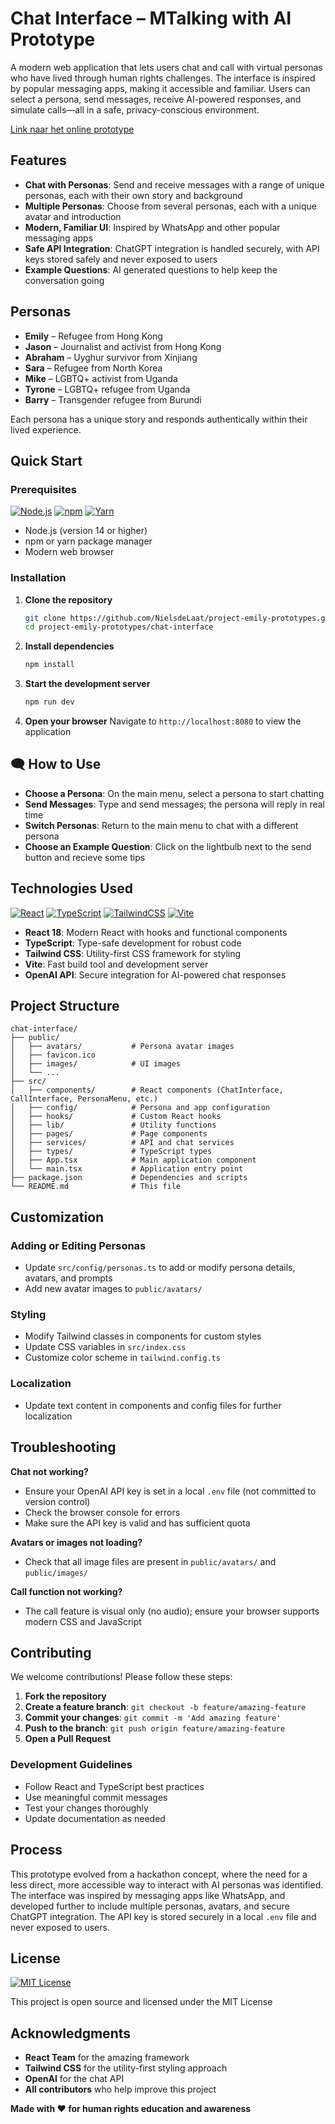 # Chat Interface – MTalking with AI Prototype

A modern web application that lets users chat and call with virtual personas who have lived through human rights challenges. The interface is inspired by popular messaging apps, making it accessible and familiar. Users can select a persona, send messages, receive AI-powered responses, and simulate calls—all in a safe, privacy-conscious environment.

[Link naar het online prototype](https://project-emily-chat-interface.vercel.app/)

## Features

- **Chat with Personas**: Send and receive messages with a range of unique personas, each with their own story and background
- **Multiple Personas**: Choose from several personas, each with a unique avatar and introduction
- **Modern, Familiar UI**: Inspired by WhatsApp and other popular messaging apps
- **Safe API Integration**: ChatGPT integration is handled securely, with API keys stored safely and never exposed to users
- **Example Questions**: AI generated questions to help keep the conversation going

## Personas

- **Emily** – Refugee from Hong Kong
- **Jason** – Journalist and activist from Hong Kong
- **Abraham** – Uyghur survivor from Xinjiang
- **Sara** – Refugee from North Korea
- **Mike** – LGBTQ+ activist from Uganda
- **Tyrone** – LGBTQ+ refugee from Uganda
- **Barry** – Transgender refugee from Burundi

Each persona has a unique story and responds authentically within their lived experience.

## Quick Start

### Prerequisites

[![Node.js](https://img.shields.io/badge/Node.js-6DA55F?logo=node.js&logoColor=white)](#)
[![npm](https://img.shields.io/badge/npm-CB3837?logo=npm&logoColor=fff)](#) [![Yarn](https://img.shields.io/badge/Yarn-2C8EBB?logo=yarn&logoColor=fff)](#)

- Node.js (version 14 or higher)
- npm or yarn package manager
- Modern web browser

### Installation

1. **Clone the repository**

   ```bash
   git clone https://github.com/NielsdeLaat/project-emily-prototypes.git
   cd project-emily-prototypes/chat-interface
   ```

2. **Install dependencies**

   ```bash
   npm install
   ```

3. **Start the development server**

   ```bash
   npm run dev
   ```

4. **Open your browser**
   Navigate to `http://localhost:8080` to view the application

## 🗨️ How to Use

- **Choose a Persona**: On the main menu, select a persona to start chatting
- **Send Messages**: Type and send messages; the persona will reply in real time
- **Switch Personas**: Return to the main menu to chat with a different persona
- **Choose an Example Question**: Click on the lightbulb next to the send button and recieve some tips

## Technologies Used

[![React](https://img.shields.io/badge/React-%2320232a.svg?logo=react&logoColor=%2361DAFB)](#)
[![TypeScript](https://img.shields.io/badge/TypeScript-3178C6?logo=typescript&logoColor=white)](#)
[![TailwindCSS](https://img.shields.io/badge/Tailwind%20CSS-%2338B2AC.svg?logo=tailwind-css&logoColor=white)](#)
[![Vite](https://img.shields.io/badge/Vite-646CFF?logo=vite&logoColor=fff)](#)

- **React 18**: Modern React with hooks and functional components
- **TypeScript**: Type-safe development for robust code
- **Tailwind CSS**: Utility-first CSS framework for styling
- **Vite**: Fast build tool and development server
- **OpenAI API**: Secure integration for AI-powered chat responses

## Project Structure

```
chat-interface/
├── public/
│   ├── avatars/           # Persona avatar images
│   ├── favicon.ico
│   ├── images/            # UI images
│   └── ...
├── src/
│   ├── components/        # React components (ChatInterface, CallInterface, PersonaMenu, etc.)
│   ├── config/            # Persona and app configuration
│   ├── hooks/             # Custom React hooks
│   ├── lib/               # Utility functions
│   ├── pages/             # Page components
│   ├── services/          # API and chat services
│   ├── types/             # TypeScript types
│   ├── App.tsx            # Main application component
│   └── main.tsx           # Application entry point
├── package.json           # Dependencies and scripts
└── README.md              # This file
```

## Customization

### Adding or Editing Personas

- Update `src/config/personas.ts` to add or modify persona details, avatars, and prompts
- Add new avatar images to `public/avatars/`

### Styling

- Modify Tailwind classes in components for custom styles
- Update CSS variables in `src/index.css`
- Customize color scheme in `tailwind.config.ts`

### Localization

- Update text content in components and config files for further localization

## Troubleshooting

**Chat not working?**

- Ensure your OpenAI API key is set in a local `.env` file (not committed to version control)
- Check the browser console for errors
- Make sure the API key is valid and has sufficient quota

**Avatars or images not loading?**

- Check that all image files are present in `public/avatars/` and `public/images/`

**Call function not working?**

- The call feature is visual only (no audio); ensure your browser supports modern CSS and JavaScript

## Contributing

We welcome contributions! Please follow these steps:

1. **Fork the repository**
2. **Create a feature branch**: `git checkout -b feature/amazing-feature`
3. **Commit your changes**: `git commit -m 'Add amazing feature'`
4. **Push to the branch**: `git push origin feature/amazing-feature`
5. **Open a Pull Request**

### Development Guidelines

- Follow React and TypeScript best practices
- Use meaningful commit messages
- Test your changes thoroughly
- Update documentation as needed

## Process

This prototype evolved from a hackathon concept, where the need for a less direct, more accessible way to interact with AI personas was identified. The interface was inspired by messaging apps like WhatsApp, and developed further to include multiple personas, avatars, and secure ChatGPT integration. The API key is stored securely in a local `.env` file and never exposed to users.

## License

[![MIT License](https://img.shields.io/badge/License-MIT-yellow.svg)](#)

This project is open source and licensed under the MIT License

## Acknowledgments

- **React Team** for the amazing framework
- **Tailwind CSS** for the utility-first styling approach
- **OpenAI** for the chat API
- **All contributors** who help improve this project

**Made with ❤️ for human rights education and awareness**
